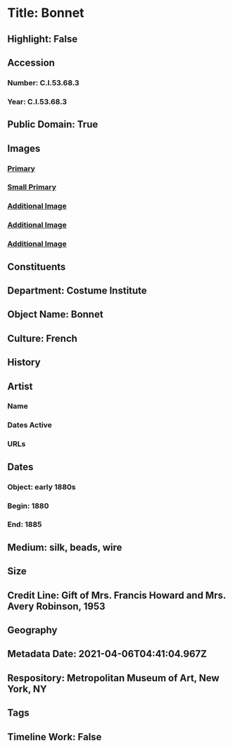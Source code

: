 # Title: Bonnet
## Highlight: False
## Accession
### Number: C.I.53.68.3
### Year: C.I.53.68.3
## Public Domain: True
## Images
### [Primary](https://images.metmuseum.org/CRDImages/ci/original/CI53.68.3_S.jpg)
### [Small Primary](https://images.metmuseum.org/CRDImages/ci/web-large/CI53.68.3_S.jpg)
### [Additional Image](https://images.metmuseum.org/CRDImages/ci/original/CI53.68.3_F.jpg)
### [Additional Image](https://images.metmuseum.org/CRDImages/ci/original/CI53.68.3_B.jpg)
### [Additional Image](https://images.metmuseum.org/CRDImages/ci/original/C.I.53.68.3_label.jpg)
## Constituents
## Department: Costume Institute
## Object Name: Bonnet
## Culture: French
## History
## Artist
### Name
### Dates Active
### URLs
## Dates
### Object: early 1880s
### Begin: 1880
### End: 1885
## Medium: silk, beads, wire
## Size
## Credit Line: Gift of Mrs. Francis Howard and Mrs. Avery Robinson, 1953
## Geography
## Metadata Date: 2021-04-06T04:41:04.967Z
## Respository: Metropolitan Museum of Art, New York, NY
## Tags
## Timeline Work: False